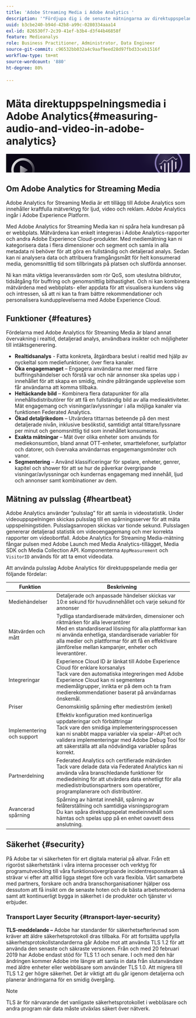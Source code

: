 ```yaml
---
title: 'Adobe Streaming Media i Adobe Analytics '
description: '"Fördjupa dig i de senaste mätningarna av direktuppspelande media för innehåll, ljud och annonser. Läs mer om Adobe Analytics för direktuppspelningsmedia."'
uuid: b3cbe240-b94d-42b8-a99c-0280334aaa14
exl-id: 826530f7-2c39-41ef-b3b4-d3f44b46858f
feature: Medieanalys
role: Business Practitioner, Administrator, Data Engineer
source-git-commit: c96532bb032a4c9aaf9eed28d97fbd33ceb1516f
workflow-type: tm+mt
source-wordcount: '880'
ht-degree: 80%

---
```


# Mäta direktuppspelningsmedia i Adobe Analytics{#measuring-audio-and-video-in-adobe-analytics}

![Banderoll](./assets/media_analytics_banner.png)

## Om Adobe Analytics for Streaming Media

Adobe Analytics for Streaming Media är ett tillägg till Adobe Analytics som innehåller kraftfulla mätverktyg för ljud, video och reklam. Adobe Analytics ingår i Adobe Experience Platform.

Med Adobe Analytics for Streaming Media kan ni spåra hela kundresan på er webbplats. Mätvärdena kan enkelt integreras i Adobe Analytics-rapporter och andra Adobe Experience Cloud-produkter. Med mediemätning kan ni kategorisera data i flera dimensioner och segment och samla in alla metadata ni behöver för att göra en fullständig och detaljerad analys. Sedan kan ni analysera data och attribuera framgångsmått för helt konsumerad media, genomsnittlig tid som tillbringats på platsen och slutförda annonser.

Ni kan mäta viktiga leveransvärden som rör QoS, som uteslutna bildrutor, tidsåtgång för buffring och genomsnittlig bithastighet. Och ni kan kombinera mätvärdena med webbplats- eller appdata för att visualisera kundens väg och intressen, så att ni kan ta fram bättre rekommendationer och personalisera kundupplevelserna med Adobe Experience Cloud.

## Funktioner {#features}

Fördelarna med Adobe Analytics för Streaming Media är bland annat övervakning i realtid, detaljerad analys, användbara insikter och möjligheter till intäktsgenerering.
* **Realtidsanalys** - Fatta konkreta, åtgärdbara beslut i realtid med hjälp av nyckeltal som mediefunktioner, över flera kanaler.
* **Öka engagemanget** – Engagera användarna mer med färre buffringshändelser och förstå var och när annonser ska spelas upp i innehållet för att skapa en smidig, mindre påträngande upplevelse som får användarna att komma tillbaka.
* **Heltäckande bild** – Kombinera flera datapunkter för alla innehållsdistributörer för att få en fullständig bild av alla medieaktiviteter. Mät engagemang och visningar/avlyssningar i alla möjliga kanaler via funktionen Federated Analytics.
* **Ökad detaljrikedom** – Utvärdera tittarnas beteende på den mest detaljerade nivån, inklusive besökstid, samtidigt antal tittare/lyssnare per minut och genomsnittlig tid som innehållet konsumeras.
* **Exakta mätningar** – Mät över olika enheter som används för mediekonsumtion, bland annat OTT-enheter, smarttelefoner, surfplattor och datorer, och övervaka användarnas engagemangsmönster och vanor.
* **Segmentering** – Använd klassificeringar för spelare, enheter, genrer, kapitel och shower för att se hur de påverkar övergripande visningar/avlyssningar och kundernas engagemang med innehåll, ljud och annonser samt kombinationer av dem.

## Mätning av pulsslag {#heartbeat}

Adobe Analytics använder ”pulsslag” för att samla in videostatistik. Under videouppspelningen skickas pulsslag till en spårningsserver för att mäta uppspelningstiden. Pulsslagsanropen skickas var tionde sekund. Pulsslagen genererar detaljerad statistik om videoengagemang och mer korrekta rapporter om videobortfall. Adobe Analytics for Streaming Media-mätning fångar pulsen med Adobe Launch med Media Analytics-tillägget, Media SDK och Media Collection API. Komponenterna `AppMeasurement` och `VisitorID` används för att ta emot videodata.

Att använda pulsslag Adobe Analytics för direktuppspelande media ger följande fördelar:

| Funktion | Beskrivning |
|----------------------------|-----------------------------------------------------------------------------------------------------------------------------------------------------------------------------------------------------------------------------------------------------------------------------------------------|
| Mediehändelser | Detaljerade och anpassade händelser skickas var 10:e sekund för huvudinnehållet och varje sekund för annonser |
| Mätvärden och mått | Tydliga standardiserade mätvärden, dimensioner och riktmärken för alla leverantörer<br>Med en standardiserad lösning för alla plattformar kan ni använda enhetliga, standardiserade variabler för alla medier och plattformar för att få en effektivare jämförelse mellan kampanjer, enheter och leverantörer. |
| Integreringar | Experience Cloud ID är länkat till Adobe Experience Cloud för enklare korsanalys<br>Tack vare den automatiska integreringen med Adobe Experience Cloud kan ni segmentera mediemålgrupper, inrikta er på dem och ta fram medierekommendationer baserat på användarnas önskemål. |
| Priser | Genomskinlig spårning efter medieström (enkel) |
| Implementering och support | Effektiv konfiguration med kontinuerliga uppdateringar och förbättringar<br>Tack vare den smidiga implementeringsprocessen kan ni snabbt mappa variabler via spelar-API:et och validera implementeringar med Adobe Debug Tool för att säkerställa att alla nödvändiga variabler spåras korrekt. |
| Partnerdelning | Federated Analytics och certifierade mätvärden<br>Tack vare delade data via Federated Analytics kan ni använda våra branschledande funktioner för mediedelning för att utvärdera data enhetligt för alla mediedistributionspartners som operatörer, programplanerare och distributörer. |
| Avancerad spårning | Spårning av hämtat innehåll, spårning av felåterställning och samtidiga visningsprogram<br>Du kan spåra direktuppspelat medieinnehåll som hämtas och spelas upp på en enhet oavsett dess anslutning. |



## Säkerhet {#security}

På Adobe tar vi säkerheten för ert digitala material på allvar. Från ett rigoröst säkerhetstänk i våra interna processer och verktyg för programutveckling till våra funktionsövergripande incidentresponsteam så strävar vi efter att alltid ligga steget före och vara flexibla. Vårt samarbete med partners, forskare och andra branschorganisationer hjälper oss dessutom att få insikt om de senaste hoten och de bästa arbetsmetoderna samt att kontinuerligt bygga in säkerhet i de produkter och tjänster vi erbjuder.


### Transport Layer Security {#transport-layer-security}

**TLS-meddelande –** Adobe har standarder för säkerhetsefterlevnad som kräver att äldre säkerhetsprotokoll dras tillbaka. För att fortsätta uppfylla säkerhetsprotokollstandarderna går Adobe mot att använda TLS 1.2 för att använda den senaste och säkraste versionen. Från och med 20 februari 2019 har Adobe endast stöd för TLS 1.1 och senare. I och med den här ändringen kommer Adobe inte längre att samla in data från slutanvändare med äldre enheter eller webbläsare som använder TLS 1.0. Att migrera till TLS 1.2 ger högre säkerhet. Det är viktigt att du går igenom detaljerna och planerar ändringarna för en smidig övergång.

>[!NOTE]
>
>TLS är för närvarande det vanligaste säkerhetsprotokollet i webbläsare och andra program när data måste utväxlas säkert över nätverk.
